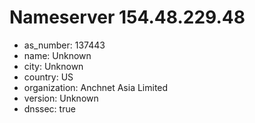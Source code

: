 # Nameserver 154.48.229.48

* as_number: 137443
* name: Unknown
* city: Unknown
* country: US
* organization: Anchnet Asia Limited
* version: Unknown
* dnssec: true
